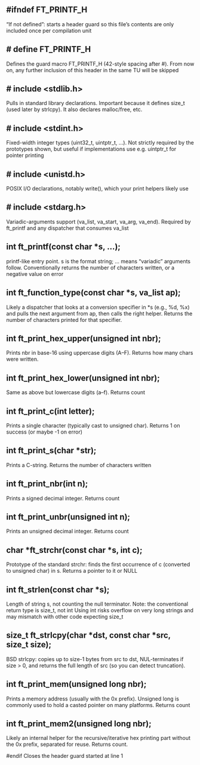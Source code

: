 ## #ifndef FT_PRINTF_H
“If not defined”: starts a header guard so this file’s contents 
are only included once per compilation unit

## # define FT_PRINTF_H
Defines the guard macro FT_PRINTF_H (42-style spacing after #). 
From now on, any further inclusion of this header in the same TU will be skipped

## # include <stdlib.h>
Pulls in standard library declarations. 
Important because it defines size_t (used later by strlcpy). 
It also declares malloc/free, etc.

## # include <stdint.h>
Fixed-width integer types (uint32_t, uintptr_t, …). 
Not strictly required by the prototypes shown, 
but useful if implementations use e.g. uintptr_t for pointer printing

## # include <unistd.h>
POSIX I/O declarations, notably write(), 
which your print helpers likely use

## # include <stdarg.h>
Variadic-arguments support (va_list, va_start, va_arg, va_end). 
Required by ft_printf and any dispatcher that consumes va_list

## int ft_printf(const char *s, ...);
printf-like entry point. s is the format string; ... 
means “variadic” arguments follow. 
Conventionally returns the number of characters written, 
or a negative value on error

## int ft_function_type(const char *s, va_list ap);
Likely a dispatcher that looks at a conversion specifier in *s (e.g., %d, %x) 
and pulls the next argument from ap, then calls the right helper. 
Returns the number of characters printed for that specifier.

## int ft_print_hex_upper(unsigned int nbr);
Prints nbr in base-16 using uppercase digits (A–F). 
Returns how many chars were written.

## int ft_print_hex_lower(unsigned int nbr);
Same as above but lowercase digits (a–f). 
Returns count

## int ft_print_c(int letter);
Prints a single character (typically cast to unsigned char). 
Returns 1 on success (or maybe -1 on error)

## int ft_print_s(char *str);
Prints a C-string. 
Returns the number of characters written

## int ft_print_nbr(int n);
Prints a signed decimal integer. 
Returns count

## int ft_print_unbr(unsigned int n);
Prints an unsigned decimal integer. 
Returns count

## char *ft_strchr(const char *s, int c);
Prototype of the standard strchr: finds the 
first occurrence of c (converted to unsigned char) in s. 
Returns a pointer to it or NULL

## int ft_strlen(const char *s);
Length of string s, not counting the null terminator.
Note: the conventional return type is size_t, not int
Using int risks overflow on very long strings 
and may mismatch with other code expecting size_t

## size_t ft_strlcpy(char *dst, const char *src, size_t size);
BSD strlcpy: copies up to size-1 bytes from src to dst, 
NUL-terminates if size > 0, and returns the full length of src 
(so you can detect truncation).

## int ft_print_mem(unsigned long nbr);
Prints a memory address (usually with the 0x prefix). 
Unsigned long is commonly used to hold a casted pointer on many platforms. 
Returns count

## int ft_print_mem2(unsigned long nbr);
Likely an internal helper for the recursive/iterative hex 
printing part without the 0x prefix, separated for reuse. 
Returns count.

#endif
Closes the header guard started at line 1
